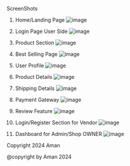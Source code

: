 ScreenShots
1. Home/Landing Page
   ![image](https://github.com/as5589428/hardware-heaven/assets/58882436/5bfeffea-e982-4a3f-a1c4-aa4ffe344d9b)


2. Login Page User Side
   ![image](https://github.com/as5589428/hardware-heaven/assets/58882436/f67cee73-f47a-4a00-b4b6-7007849b2243)

3. Product Section
   ![image](https://github.com/as5589428/hardware-heaven/assets/58882436/54030753-0017-4fbc-a4fd-899ee949c50b)

4. Best Selling Page
   ![image](https://github.com/as5589428/hardware-heaven/assets/58882436/f42342cb-d303-4ecd-a117-14c82f647f0f)

5. User Profile
   ![image](https://github.com/as5589428/hardware-heaven/assets/58882436/f45d1e4e-8d43-4191-a83b-b150e1af6fe5)

6. Product Details
   ![image](https://github.com/as5589428/hardware-heaven/assets/58882436/fbc4e944-905d-412c-8dc2-67671b5e4297)

7. Shipping Details 
![image](https://github.com/as5589428/hardware-heaven/assets/58882436/1daf1cbe-d7e4-422b-bcf6-d5b0dfa681ba)

8. Payment Gateway
   ![image](https://github.com/as5589428/hardware-heaven/assets/58882436/ec0f0909-e0f3-4642-8bc3-5b7e96aff972)

9. Review Feature
    ![image](https://github.com/as5589428/hardware-heaven/assets/58882436/3eb0405a-4133-4b77-95a7-5f266b8b5749)

10. Login/Register Section for Vendor
    ![image](https://github.com/as5589428/hardware-heaven/assets/58882436/70ef6572-f5f5-48a2-8469-f223297cafc9)

11. Dashboard for Admin/Shop OWNER
    ![image](https://github.com/as5589428/hardware-heaven/assets/58882436/9f6862ab-230e-4e6b-9e03-c47c6454201d)

  Copyright 2024 Aman


















@copyright by Aman 2024


































